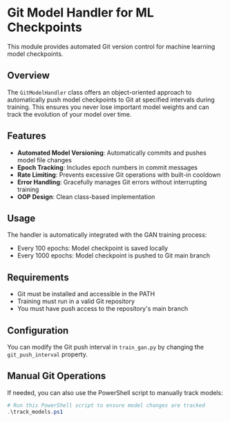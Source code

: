 # Git Model Handler for ML Checkpoints

This module provides automated Git version control for machine learning model checkpoints.

## Overview

The `GitModelHandler` class offers an object-oriented approach to automatically push model checkpoints to Git at specified intervals during training. This ensures you never lose important model weights and can track the evolution of your model over time.

## Features

- **Automated Model Versioning**: Automatically commits and pushes model file changes
- **Epoch Tracking**: Includes epoch numbers in commit messages
- **Rate Limiting**: Prevents excessive Git operations with built-in cooldown
- **Error Handling**: Gracefully manages Git errors without interrupting training
- **OOP Design**: Clean class-based implementation

## Usage

The handler is automatically integrated with the GAN training process:

- Every 100 epochs: Model checkpoint is saved locally
- Every 1000 epochs: Model checkpoint is pushed to Git main branch

## Requirements

- Git must be installed and accessible in the PATH
- Training must run in a valid Git repository
- You must have push access to the repository's main branch

## Configuration

You can modify the Git push interval in `train_gan.py` by changing the `git_push_interval` property.

## Manual Git Operations

If needed, you can also use the PowerShell script to manually track models:

```powershell
# Run this PowerShell script to ensure model changes are tracked
.\track_models.ps1
```
